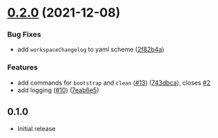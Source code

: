 # [0.2.0](https://github.com/blaugold/melos-code/compare/v0.1.0...v0.2.0) (2021-12-08)


### Bug Fixes

* add `workspaceChangelog` to yaml scheme ([2f82b4a](https://github.com/blaugold/melos-code/commit/2f82b4aa23017b138466c81eea8e74b3fa4d339c))


### Features

* add commands for `bootstrap` and `clean` ([#13](https://github.com/blaugold/melos-code/issues/13)) ([743dbca](https://github.com/blaugold/melos-code/commit/743dbca7b9c3bc9d012482d0c2f5931697fe613d)), closes [#2](https://github.com/blaugold/melos-code/issues/2)
* add logging ([#10](https://github.com/blaugold/melos-code/issues/10)) ([7eab6e5](https://github.com/blaugold/melos-code/commit/7eab6e51663b0af1cf694eee4a6e13cfba06c4b1))



## 0.1.0

- Initial release
